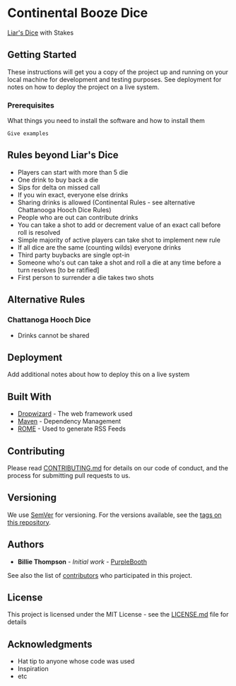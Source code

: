 # Continental Booze Dice

[Liar's Dice](https://en.wikipedia.org/wiki/Liar%27s_dice) with Stakes

## Getting Started

These instructions will get you a copy of the project up and running on your local machine for development and testing purposes. See deployment for notes on how to deploy the project on a live system.

### Prerequisites

What things you need to install the software and how to install them

```
Give examples
```

## Rules beyond Liar's Dice

* Players can start with more than 5 die
* One drink to buy back a die
* Sips for delta on missed call
* If you win exact, everyone else drinks
* Sharing drinks is allowed (Continental Rules - see alternative Chattanooga Hooch Dice Rules)
* People who are out can contribute drinks
* You can take a shot to add or decrement value of an exact call before roll is resolved
* Simple majority of active players can take shot to implement new rule
* If all dice are the same (counting wilds) everyone drinks
* Third party buybacks are single opt-in
* Someone who's out can take a shot and roll a die at any time before a turn resolves [to be ratified]
* First person to surrender a die takes two shots

## Alternative Rules

### Chattanoga Hooch Dice

* Drinks cannot be shared

## Deployment

Add additional notes about how to deploy this on a live system

## Built With

* [Dropwizard](http://www.dropwizard.io/1.0.2/docs/) - The web framework used
* [Maven](https://maven.apache.org/) - Dependency Management
* [ROME](https://rometools.github.io/rome/) - Used to generate RSS Feeds

## Contributing

Please read [CONTRIBUTING.md](https://gist.github.com/PurpleBooth/b24679402957c63ec426) for details on our code of conduct, and the process for submitting pull requests to us.

## Versioning

We use [SemVer](http://semver.org/) for versioning. For the versions available, see the [tags on this repository](https://github.com/your/project/tags). 

## Authors

* **Billie Thompson** - *Initial work* - [PurpleBooth](https://github.com/PurpleBooth)

See also the list of [contributors](https://github.com/your/project/contributors) who participated in this project.

## License

This project is licensed under the MIT License - see the [LICENSE.md](LICENSE.md) file for details

## Acknowledgments

* Hat tip to anyone whose code was used
* Inspiration
* etc

